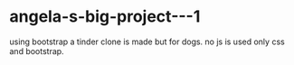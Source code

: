 # angela-s-big-project---1
using bootstrap a tinder clone is made but for dogs. no js is used only css and bootstrap.
